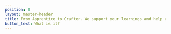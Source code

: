 ```yaml
---
position: 0
layout: master-header
title: From Apprentice to Crafter. We support your learnings and help you graduate. 
button_text: What is it?
---
```

